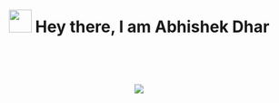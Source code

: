 <h1 align="center">
 <img src="https://camo.githubusercontent.com/e8e7b06ecf583bc040eb60e44eb5b8e0ecc5421320a92929ce21522dbc34c891/68747470733a2f2f6d656469612e67697068792e636f6d2f6d656469612f6876524a434c467a6361737252346961377a2f67697068792e676966" height="40px">  Hey there, I am Abhishek Dhar </h1>
<br><br><br>

<p align="center">
<img src="https://github-readme-stats.vercel.app/api?username=abhishekdhar30&&show_icons=true&title_color=f25287&icon_color=79D9F9&text_color=F5F6F0&bg_color=282A36">
</p>

